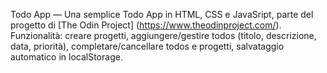 Todo App — Una semplice Todo App in HTML, CSS e JavaSript, parte del progetto di [The Odin Project] (https://www.theodinproject.com/). 
Funzionalità: creare progetti, aggiungere/gestire todos (titolo, descrizione, data, priorità), completare/cancellare todos e progetti, salvataggio automatico in localStorage. 
